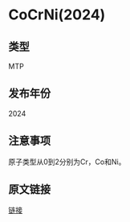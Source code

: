 # CoCrNi(2024)
## 类型
MTP
## 发布年份
2024
## 注意事项
原子类型从0到2分别为Cr，Co和Ni。
## 原文链接
[链接](https://doi.org/10.1073/pnas.2322962121)